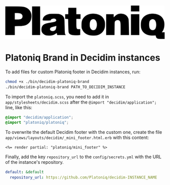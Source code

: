 ![Platoniq logo](./images/platoniq-logo.svg)

# Platoniq Brand in Decidim instances

To add files for custom Platoniq footer in Decidim instances, run:

```sh
chmod +x ./bin/decidim-platoniq-brand
./bin/decidim-platoniq-brand PATH_TO_DECIDIM_INSTANCE
```

To import the `platoniq.scss`, you need to add it in `app/stylesheets/decidim.scss` after the `@import "decidim/application";` line, like this:

```scss
@import "decidim/application";
@import "platoniq/platoniq";
```

To overwrite the default Decidim footer with the custom one, create the file `app/views/layouts/decidim/_mini_footer.html.erb` with this content:

```erb
<%= render partial: "platoniq/mini_footer" %>
```

Finally, add the key `repository_url` to the `config/secrets.yml` with the URL of the instance's repository.

```yml
default: &default
  repository_url: https://github.com/Platoniq/decidim-INSTANCE_NAME
```